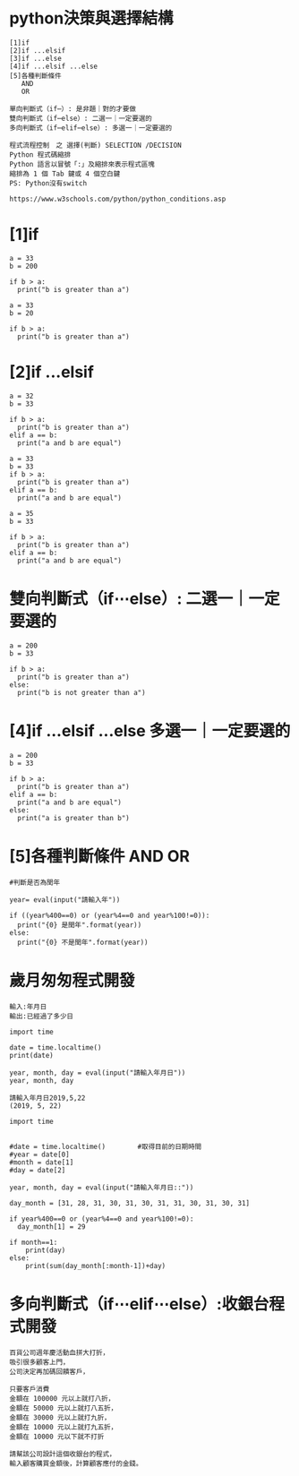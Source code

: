 # python決策與選擇結構
```
[1]if
[2]if ...elsif
[3]if ...else
[4]if ...elsif ...else
[5]各種判斷條件
   AND
   OR
```
```
單向判斷式（if⋯）: 是非題｜對的才要做
雙向判斷式（if⋯else）: 二選一｜一定要選的
多向判斷式（if⋯elif⋯else）: 多選一｜一定要選的
```
```
程式流程控制　之 選擇(判斷) SELECTION /DECISION
Python 程式碼縮排
Python 語言以冒號「:」及縮排來表示程式區塊
縮排為 1 個 Tab 鍵或 4 個空白鍵
PS: Python沒有switch

https://www.w3schools.com/python/python_conditions.asp
```
# [1]if
```
a = 33
b = 200

if b > a:
  print("b is greater than a")
```
```
a = 33
b = 20

if b > a:
  print("b is greater than a")
```
# [2]if ...elsif
```
a = 32
b = 33

if b > a:
  print("b is greater than a")
elif a == b:
  print("a and b are equal")

```
```
a = 33
b = 33
if b > a:
  print("b is greater than a")
elif a == b:
  print("a and b are equal")
```
```
a = 35
b = 33

if b > a:
  print("b is greater than a")
elif a == b:
  print("a and b are equal")
```

# 雙向判斷式（if⋯else）: 二選一｜一定要選的
```
a = 200
b = 33

if b > a:
  print("b is greater than a")
else:
  print("b is not greater than a")
```
# [4]if ...elsif ...else  多選一｜一定要選的
```
a = 200
b = 33

if b > a:
  print("b is greater than a")
elif a == b:
  print("a and b are equal")
else:
  print("a is greater than b")
```
# [5]各種判斷條件   AND  OR
```
#判斷是否為閏年
```
```
year= eval(input("請輸入年"))

if ((year%400==0) or (year%4==0 and year%100!=0)):
  print("{0} 是閏年".format(year))
else:
  print("{0} 不是閏年".format(year))
```
# 歲月匆匆程式開發
```
輸入:年月日
輸出:已經過了多少日
```
```
import time

date = time.localtime()	
print(date)
```
```
year, month, day = eval(input("請輸入年月日"))
year, month, day

請輸入年月日2019,5,22
(2019, 5, 22)
```
```
import time


#date = time.localtime()		#取得目前的日期時間
#year = date[0]
#month = date[1]
#day = date[2]

year, month, day = eval(input("請輸入年月日::"))
```
```
day_month = [31, 28, 31, 30, 31, 30, 31, 31, 30, 31, 30, 31]

if year%400==0 or (year%4==0 and year%100!=0):	
  day_month[1] = 29
```
```
if month==1:
    print(day)
else:
    print(sum(day_month[:month-1])+day)
```
# 多向判斷式（if⋯elif⋯else）:收銀台程式開發
```
百貨公司週年慶活動血拼大打折，
吸引很多顧客上門，
公司決定再加碼回饋客戶，

只要客戶消費
金額在 100000 元以上就打八折，
金額在 50000 元以上就打八五折，
金額在 30000 元以上就打九折，
金額在 10000 元以上就打九五折，
金額在 10000 元以下就不打折

請幫該公司設計這個收銀台的程式，
輸入顧客購買金額後，計算顧客應付的金錢。
```

